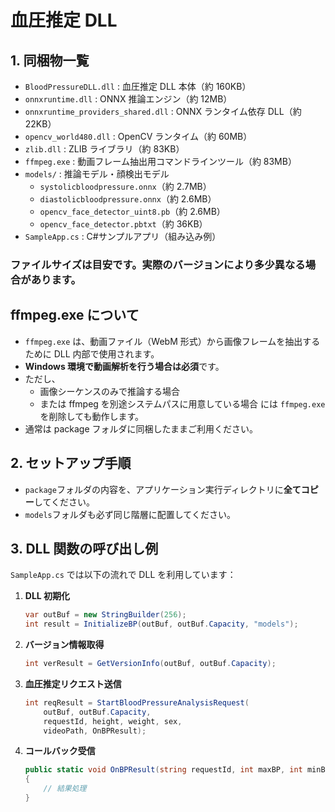 # 血圧推定 DLL

## 1. 同梱物一覧

- `BloodPressureDLL.dll` : 血圧推定 DLL 本体（約 160KB）
- `onnxruntime.dll` : ONNX 推論エンジン（約 12MB）
- `onnxruntime_providers_shared.dll` : ONNX ランタイム依存 DLL（約 22KB）
- `opencv_world480.dll` : OpenCV ランタイム（約 60MB）
- `zlib.dll` : ZLIB ライブラリ（約 83KB）
- `ffmpeg.exe` : 動画フレーム抽出用コマンドラインツール（約 83MB）
- `models/` : 推論モデル・顔検出モデル
  - `systolicbloodpressure.onnx`（約 2.7MB）
  - `diastolicbloodpressure.onnx`（約 2.6MB）
  - `opencv_face_detector_uint8.pb`（約 2.6MB）
  - `opencv_face_detector.pbtxt`（約 36KB）
- `SampleApp.cs` : C#サンプルアプリ（組み込み例）

### ファイルサイズは目安です。実際のバージョンにより多少異なる場合があります。

## ffmpeg.exe について

- `ffmpeg.exe` は、動画ファイル（WebM 形式）から画像フレームを抽出するために DLL 内部で使用されます。
- **Windows 環境で動画解析を行う場合は必須**です。
- ただし、
  - 画像シーケンスのみで推論する場合
  - または ffmpeg を別途システムパスに用意している場合
    には `ffmpeg.exe` を削除しても動作します。
- 通常は package フォルダに同梱したままご利用ください。

## 2. セットアップ手順

- `package`フォルダの内容を、アプリケーション実行ディレクトリに**全てコピー**してください。
- `models`フォルダも必ず同じ階層に配置してください。

## 3. DLL 関数の呼び出し例

`SampleApp.cs` では以下の流れで DLL を利用しています：

1. **DLL 初期化**
   ```csharp
   var outBuf = new StringBuilder(256);
   int result = InitializeBP(outBuf, outBuf.Capacity, "models");
   ```
2. **バージョン情報取得**
   ```csharp
   int verResult = GetVersionInfo(outBuf, outBuf.Capacity);
   ```
3. **血圧推定リクエスト送信**
   ```csharp
   int reqResult = StartBloodPressureAnalysisRequest(
       outBuf, outBuf.Capacity,
       requestId, height, weight, sex,
       videoPath, OnBPResult);
   ```
4. **コールバック受信**
   ```csharp
   public static void OnBPResult(string requestId, int maxBP, int minBP, string csv, string errorsJson)
   {
       // 結果処理
   }
   ```
